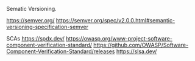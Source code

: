 Sematic Versioning. 

https://semver.org/
https://semver.org/spec/v2.0.0.html#semantic-versioning-specification-semver


SCAs
https://spdx.dev/
https://owasp.org/www-project-software-component-verification-standard/
https://github.com/OWASP/Software-Component-Verification-Standard/releases
https://slsa.dev/
